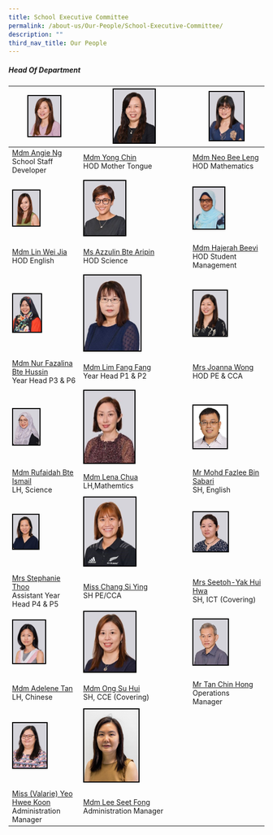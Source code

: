 ```yaml
---
title: School Executive Committee
permalink: /about-us/Our-People/School-Executive-Committee/
description: ""
third_nav_title: Our People
---
```

##### Head Of Department

| <img style="width:50%; border:2px double black" src="/images/About%20Us/Our%20People/School%20Exec%20Committee/S1.jpg"> | <img style="width:40%; border:2px double black" src="/images/About%20Us/Our%20People/School%20Exec%20Committee/S2.jpg"> | <img style="width:50%; border:2px double black" src="/images/About%20Us/Our%20People/School%20Exec%20Committee/S3.jpg"> |
| -------- | -------- | -------- |
| <a href="mailto:ng_pai_chen" target="_blank">Mdm Angie Ng</a> <br> School Staff Developer |<a href="mailto:yong_chin@moe.edu.sg" target="_blank"> Mdm Yong Chin </a> <br> HOD Mother Tongue | <a href="mailto:neo_bee_leng@moe.edu.sg" target="_blank">Mdm Neo Bee Leng </a><br> HOD Mathematics <br> |
|  |  |  |
| <img style="width:41%; border:2px double black" src="/images/About%20Us/Our%20People/School%20Exec%20Committee/S4.jpg"> | <img style="width:40%; border:2px double black" src="/images/About%20Us/Our%20People/School%20Exec%20Committee/S5.jpg"> | <img style="width:45%; border:2px double black" src="/images/About%20Us/Our%20People/School%20Exec%20Committee/S7.jpg"> |
|  |  |  |
| <a href="mailto:lin_weijia@moe.edu.sg" target="_blank"> Mdm Lin Wei Jia </a><br> HOD English <br> | <a href="mailto:azzulin_aripin@moe.edu.sg" target="_blank"> Ms Azzulin Bte Aripin </a><br> HOD Science | <a href="mailto:hajerah_beevi_kutus@moe.edu.sg" target="_blank"> Mdm Hajerah Beevi </a><br> HOD Student Management <br>  |
| | |
| <img style="width:44%; border:2px double black" src="/images/About%20Us/Our%20People/School%20Exec%20Committee/S8.jpg"> | <img style="width:55%; border:2px double black" src="/images/About%20Us/Our%20People/School%20Exec%20Committee/S9.jpg"> | <img style="width:49%; border:2px double black" src="/images/About%20Us/Our%20People/School%20Exec%20Committee/S10.jpg"> |
|  |  |  |
| <a href="mailto:azzulin_aripin@moe.edu.sg" target="_blank">Mdm Nur Fazalina Bte Hussin </a><br> Year Head P3 & P6 | <a href="mailto:azzulin_aripin@moe.edu.sg" target="_blank"> Mdm Lim Fang Fang </a><br> Year Head P1 & P2  | <a href="mailto:azzulin_aripin@moe.edu.sg" target="_blank">Mrs Joanna Wong</a> <br> HOD PE & CCA 
|  |  |  |
| <img style="width:41%; border:2px double black" src="/images/About%20Us/Our%20People/School%20Exec%20Committee/S11.jpg"> | <img style="width:49%; border:2px double black" src="/images/About%20Us/Our%20People/School%20Exec%20Committee/S12.jpg"> | <img style="width:49%; border:2px double black" src="/images/About%20Us/Our%20People/School%20Exec%20Committee/S13.jpg"> |
| <a href="mailto:rufaidah_ismail@moe.edu.sg"> Mdm Rufaidah Bte Ismail </a><br> LH, Science  | <a href="mailto:lena_chua_siao_yen@moe.edu.sg"> Mdm Lena Chua </a><br> LH,Mathemtics |<a href="mailto:mohamed_fazlee_sabari@moe.edu.sg"> Mr Mohd Fazlee Bin Sabari </a><br> SH, English
| <img style="width:40%; border:2px double black" src="/images/About%20Us/Our%20People/School%20Exec%20Committee/S14.jpg"> | <img style="width:50%; border:2px double black" src="/images/About%20Us/Our%20People/School%20Exec%20Committee/S15.jpg"> | <img style="width:50%; border:2px double black" src="/images/About%20Us/Our%20People/School%20Exec%20Committee/S16.jpg"> |
|  |  |  |
| <a href="mailto:stephanie_thoo@moe.edu.sg">Mrs Stephanie Thoo </a><br> Assistant Year Head P4 & P5 |<a href="mailto:chang_si_ying@moe.edu.sg"> Miss Chang Si Ying </a><br> SH PE/CCA  | <a href="mailto:yak_hui_hwa@moe.edu.sg">Mrs Seetoh-Yak Hui Hwa  </a><br> SH, ICT (Covering) |
| <img style="width:50%; border:2px double black" src="/images/About%20Us/Our%20People/School%20Exec%20Committee/S17.jpg"> | <img style="width:50%; border:2px double black" src="/images/About%20Us/Our%20People/School%20Exec%20Committee/S18.jpg"> | <img style="width:50%; border:2px double black" src="/images/About%20Us/Our%20People/School%20Exec%20Committee/S19.jpg"> |
|  |  |  |
| <a href="mailto:tan_tse_hui_adelene@moe.edu.sg"> Mdm Adelene Tan </a><br> LH, Chinese <br>    | <a href="mailto:ong_su_hui@moe.edu.sg">Mdm Ong Su Hui </a> <br> SH, CCE (Covering) | <a href="mailto:tan_chin_hong_a@moe.edu.sg"> Mr Tan Chin Hong</a><br> Operations Manager |
| <img style="width:52%; border:2px double black" src="/images/About%20Us/Our%20People/School%20Exec%20Committee/S20.jpg"> | <img style="width:53%; border:2px double black" src="/images/About%20Us/Our%20People/Executive%20and%20Admin%20Staff/Seet%20Fong_FINAL.jpg"> | 
|  |  |  |
| <a href="mailto:yeo_hwee_khoo@moe.edu.sg">Miss (Valarie) Yeo Hwee Koon</a> <br> Administration Manager | <a href="mailto:lee_seet_fong@moe.edu.sg">Mdm Lee Seet Fong</a><br> Administration Manager <br>   |